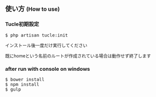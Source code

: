 ## 使い方 <small>(How to use)</small>

### Tucle初期設定

<pre>
$ php artisan tucle:init
</pre>

インストール後一度だけ実行してください

既にhomeという名前のルートが作成されている場合は動作せず終了します

### after run with console on windows

<pre>
$ bower install
$ npm install
$ gulp
</pre>
